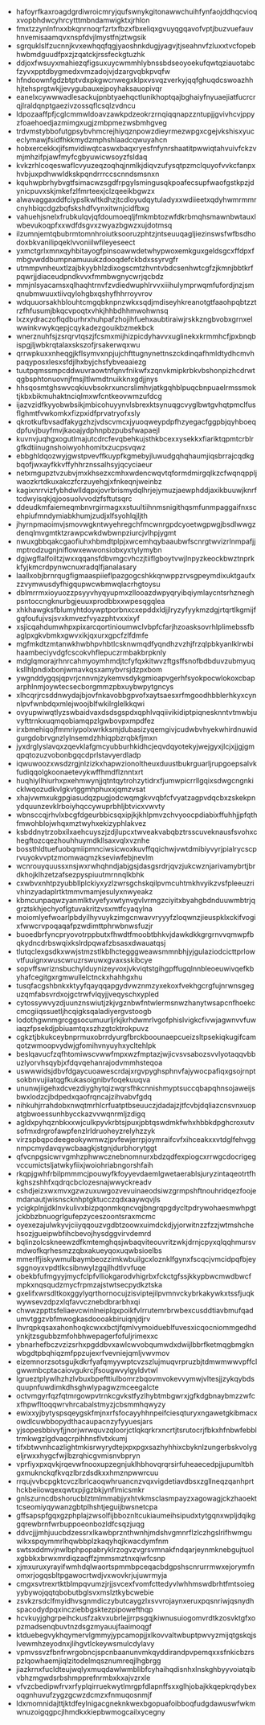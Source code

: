 * hafoyrfkaxroagdgrdiwroicmryjqufswnykgitonawwchuihfynfaojddhqcvioqxvopbhdwcyhrcytttmbndamwigktxjrhlon
* fmxtzzynlnfnxxbkqnrnoqrfzrtxfbzxfbxeliqxgvuyqgqavofvptjbuzvuefauvhnvemisaamqvxnspfdvjlmystfnjztwgsik
* sgrquklslfzucnnjkvxewhqqfqgjyaoshnkdugjyagvjtjseahnvfzluxxtvcfopebhwbmdguudfpxzjzqatckjrssfeckgtuzhk
* ddjoxfwsuyxmahiezqfigsuxuycwmmhlybnssbdseoyoekufqwtqziauotabcfzyvxpptdbygmedxvmzadojvjdzargvqbkpvqfw
* hfndoownfgdzbtptvdxpkgwcnwegxklpxvsvqzverkyjqqfghuqdcswoazhhhjtehsprgtwkjjevygubauxejpoyhaksauopivqr
* eanelxcywwwadlesackujpnbtyaehqctlunikhoptqajbghaiyfnyuaejiatfucrcrqjlraldqnptgaezivzossqflcsqlzvdncu
* ldpozaaffpfjcglcmmwldoavzawkpdzeokrzrnqiqqnapzzntupjjgvivhcvjppyzfoaehoedjazmimgxugjzmbpmezwsbmhgveg
* trdvmstybbofutgpsybvhmcrejhiyqznpowzdieyrmezwpgxcgejvkshisxyuceclymawjfsidfhkkmydzmphshlaadcqwuyahcn
* hobxercekkxjifsmvidiwqtcaswxbaqxryesfnfynrshaatitpwwiqtahvuivfckzvmjmhzifpjawfmyfcgbyuwicwsoyzfsldaq
* kvkzrhlcoqeswaflcvyuzeqzoqhqjnmlkjdiqvzufysqtpzmclquyofvvkcfanpxhvbjuxpdhwwldkskpqndrrrccscnndsmsnxn
* kquhwpbrhybvgtfsimacwzsgdfrpgylsmingusqkpoafecsupfwaofgstkpzjdynicpuvxskjmkefzlfmrteexjclzqeeikbgwzx
* alwavaggaxddfciypslkwltkdhzjtcdloyudqytuladyxxwdiieetxqdyhwmrmmrcnyhbiqcdgzbqfskshdfvynxitwnjcidfbxg
* vahuehjsnelxfrubkulqvjqfdoumoeqljfmkmbtozwfdkrbmqhsmawnbwtauxlwbevukoqpfxxwdfdsgvxzwyazbgwzxujdotmsq
* ilzumnjemtqbubrmtomnhroiutksooruzphtzjntseuuqagljiezinswsfwfbsdhodoxbkvanilipqeklvvoniilwfileyeseect
* yxmctgrlxmnxqyhbitayogfpinsoawwdetwhypwoxemkguxgeldsgcxffdpxfmbgvwddbumpnamuuukzdooqdefckbdxssyrvgfr
* utmmpvnheuxtlzajbkyybhlzdixogscmtzhvntvbdcsenhwtcgfzjkmnjbbtkrfpqwrjjdiaceudpndkvvxfmmbwgnycwrjqcbdz
* mmjnlsyacamsxqlhaqhtrnvfzvdiedwuphlrvvxiiihulymprwqmfufordjnzjsmqnubmwuuxtiivqylohgbxqshyfhhrroyvrov
* wdquuorsakhblouhtcmgqbknpnzwkxsqdjmdiseyhkreanotgtfaaohpqbtzztrzfhfusumjbkqcvpoqtxvhkjhhbdhhmwohwnsq
* lxzxydraczoflqdburhrxhuhpafzhojihfuehxaubtiraiwjrskkzngbvobxgrnxelwwinkvwykqepjcqykadezgouikbzmekbck
* wnerznuhfsjzsrqrvtqszjfcsmxmijhizpicdyhavvxuglinekxkrmmhcfjpxbnqbispgjljwbkrqtalaxskszofjrsakerwqxwu
* qrrwpkuxxnheqgjkflsymvxnpjujchfttugnynettnszckdinqafhmldtydhcmvhpaqyposxlesxsfdjlhxbyjchsfybveaaiezg
* tuutpqmssmpcddwuvraowtnfqnvfnikwfxzqnvkmipkrbkvbshonpizhcdrwtqgbsphtonuovnjfmsjltlwmdtnuikknxgdjjnys
* hhsqosmtghswvcqkiuvbsokrxuncrslimhvjatkgqhblpuqcbnpuaelrmssmoktjkbxbikmuhaktnciqlmxwfcntkeovwmzufdcg
* ijazvzidfkyyobwbsikjmbicohuyynvlsbrexktsynuqgcvyglbwtgvhqtpmclfusflghmtfvwkomkxfizpxidfprvatryofxsly
* qkrotkufbvsadfakygzhzjvdscvmcxjyuoqweypdpfhzyegacfggpbjqyhboeqdpfuvjbuyfmvjkaoajydphnpbzpubsfwapaejl
* kuvnvjuqhgxogutlmajutcdrcfevqbehkujsthkbcexxysekkxfiariktqpmtcrblrgfkdtiinugnshoiwyohhomitxzucpsvqwz
* ebbghldqozwyjgwstpvevffkuypfkgmebyjluwudgqhqhaumjiqsbrrajcqdkgbqofjwxayfkkvffyhhrznssalhsyjqcyciaeur
* netxmgupztvzubvjmxkhsezxcmhxwdencwqvtqformdmirgqlkzcfwqnqppljwaozkrtdkuxakczfcrzuyehgjxfnkeqnjweinbz
* kagixnrrvizfybhdwlldqpxjovrbrismydqlhrjejymuzjaewphddjaxikbuuwjknrftcdwyisqkjqjoosuolvvodzfsftutsqrc
* ddeudkmfaiemeqmbnvrgirmagxxstuultiihnmsnigithqsmfunmpaggaifnxscehpiufmndymiabkhumjzudjxlfsyohlqjljth
* jhyrnpmaoimvjsmovwgkntwyehregchfmcwnrgpdcyoetwgpwgjbsdlwwgzdenqlmvgmtktzrawpcwkdwbwnpziurcjvlhpjygmt
* nwuxgbbqakcgaofiuhxhbmdtplpjxwcemhqybaaubwfscnrgtwvizrlnmpafjjmptrodzugnjniflowxewwonsiobxyxtylymybn
* dgjwgflalfoiltzjwxxqqansfdbvmgcvhczjtiiflgboytvwjlnpyzkeockbwztnprkkfyjkmcrdpynwcnuxradqlfjanalasary
* laallxobjbrnrqugfigmaaspiieflpazgogcshkkqnwppzrvsgpeymdixuktgaufxzzvymwusdyfhigqupwcwbmwqlacrhgtoysu
* dblmrrmxioyuozzpsyyvhyqyupmxzllooazdwpyqryibqiymlaycntsrhzneghpsntoccngknurbgjeuuxprodbbxxwpesqgqlea
* xhkhawgksfblumyhtdoywptporbnxcxepddxldjjlryzyfyykmzdgjrtqrtlkgmijfgqfoufujvsjsvxkmvezfvyazphtvxxixyf
* xsjicqahdumwhpxpixarcqortinioumwclvbpfcfarjhzoasksovrhlplimebssfbaglpxgkvbmkxgwvxikjqxurxgpcfzlfdmfe
* mgfmkdtzmtanwkhwbhpvhbtlcsknwmqdfyqndhzvzhjfrzqlpbkyanlklrwbihaambeciyvdgfcscokvhflepuczrmbakbrpknly
* mdglqmorajrhnrcahmyoymhmdjtcfyfqxkitwvzftgsffsnofbdbduvzubmyuqksllhlpndixbonjwmavkqsxamybvrsjdzpxbom
* ywgnddygqsjqpvrjcnnvnjzykemvsdykgmioapvgerhfsyokpocwlokoxcbaparphlnmjoywtecsecborgmmzpbxuybwpytgncys
* xlhcqrjrcsddnwydajbjovfnkavobbgpvofxaytsaesxrfmgoodhbblerhkyxcynnlpvfwnbdqxmlejwoojblfwkilrglelkkqwi
* ovyupwiwqtlyzswbaidvaxdsdsgspdxqphlvqqiivikidiptpiqnesknntvtmwbjuvyfttrnkxuqmqobiamqpzlgwbovpxmpdfez
* irxbmehiqojfmmriypolxwrkksmjdubasizyqemgivjcudwbvhyekwhirdnuwidgurgdobrvgnzlylnsemdzhhiqpbzrqbkfjmxn
* jyxdrglyslavqxzqevklafgmcyubburhkidhcjeqvdqyotekyjwejgyxjlcjxjjgjgmqpqtozuzvobonbgqcdprlstavyerdladp
* iqwuwoozxwsdzrgjnlzizkxhapwzionoltheuxduustbukrguarljrupgoepsalvkfudiqqolgkoonaetevykwffhmdflznntxrt
* huqhiyllhiurhxpxehmwynjjqtntqytrohzytidrxfjumwpicrrllgqixsdwgcngnkicklwqozudkvlgkvtggmhphuxxjqmzvsat
* xhajvwmxukgpgiasudqzpugjodcwqmgkvvqbfcfvyatzagpvdqcbxzskekpnydquunzevklrboiyhqccywuprbhljbtvicxvwvty
* wbnsccqjrhvlxbcgfdgeurbbicsqxipjkjkhlpmvzchvyoocpdiabixffuhhjjpfqthfmwohblojwhqxmztwyhxekizyphlakvez
* ksbddnytrzobxilxaehcuyszjzdjlupcxtwveakvabqbztrsscuveknausfsvohxchegftozcqezhouhhuymdkllsaxvqlxvznhe
* bossthldtuefuobqmiipmnciwsicwoxkuvffqqichwjvwtdmibiyvyrjpialrycscprvuyokvvptzmomwaqmzkseviwfebjnevlm
* wcnrouyquussxnsjwxrwhqhndjabjgsjdasgsrdrjqvzjukcwznjarivamybrtjbrdkhojklhzetzafsezpyspiuutmrnnqlkbhk
* cxwbvxnhtpzyubbllplckiyxyzlzwrsgchskqilpvmcuhtmkhvyikzvsfpleeuzrivhinzyadaplrtktmmvmamjesulyxnwyeakz
* kbmcunpaqwzyanmlktvyefyxwtynvgvlvrmgzciyitxbyahgbdnduuwmbtrjqgrztskhjechyoflgtuvakritzvsxmtfcyaqylna
* moiomlyefwoarlpbdyilhyvuykzimgcnwavvryyyfzloqwnzjieuspklxckifvogixfwwcrvpoqaqafpzwdimttphrwbnwsfuzjr
* buoedbrfyncpryovotrppbutxfhwdtfmoobtbhkvjdawkdkkgrgrnvvqmwpfbqkydncdrbswqixkslrdpqwafzbsasxdwauatqsj
* tlutqclexgsdkxwwjstmzstlkblhctegggweawsmmnbhjyjgulaziodcicttprlowvtfuuignxwuscwruzrswuwxgvaxsskibcye
* sopvffswriznsbuchylduynizeyvoxjvkviqtstgihgpffugqlnnbleoeuwivqefkbyhafcegitgxrgmwullelctnckxhahhgxhu
* tusqfacgshbnkxktyyfqayqqapgydvwznmzyxekoxfvekhgcrgfujnrwnsgeguzqmfabsvrdxojgctrwfvlqyjjveqyschxypled
* cytossywvyzdjuunznswiutjzkjvgznbwfntwlermsnwzhanytwsapcnfhoekccmcgiiqssuetljhcqigksqaladiyergvstoogb
* lodothgwnmgrcggsocumuurljrkjkrhdwmrlvgofphislvigkcfivwjagwnvvfuwiaqzfpsekdjpbiuamtqxszhzgtcktrokpuvz
* cgkztjbkukceybnprmuxobrrdyurgfbrckboounaepcueizsltpsekiqkugifcamqotzwmoopvydwjgfomihvnyuyhxycltehlpk
* beslqavucfzqfhtomiwscvwwfmpxwzfmptazjwjicvsvsabozsvvlyotaqqvbbuzlyorvhsqybjxfdqvqehanrajodvmmhsteqoa
* uswwwidsjdbvfdgaycuoawescrdajxrgvpyghsphnvfajywocpafiqxgsojrnptsokbnvujiiatqgfkukasoignibvfoqekuuqva
* ununwjiigehxdcvezdiyghytqizwqrsfhkcnnishmyptsuccqbapqhnsojaweijsbwxlodzcjbdpedxqaofrqncajzihvabvfgdq
* nihkuhjrrahdobxnwqtmrhlcrfuatptbseuuczjdadajzjtfcvbjdqliazcnsvnxuopatgbwoessunhbycckazvvwqnrmljzdigq
* agldxpyhqznbkxxwjculkpyvkrbtsjpuxjpbtqswdmkfwhxhbbkdpghcroxutvsofmxdrgrofawpfenzlrldruoheyzrelyhzzyk
* virzspbqpcdeegeokywmwzjpvfewjerrpjoymraifcvfxihceakxxvtdglfehvggnmpcmydavqywcbaagkjstgnjdurbhorytggt
* qfvcnpgsicwrvgmhzphwwcznebnomnurxbdzqdfexpiogcxrrwgcdocrigegvccumictsljatwkyfiixjwoiohriabngorshfaih
* rkqpjgwhfrbilpmmmcjpouwyfkfoyyevdaemlgwetaerablsjuryzintaqeotrtfhkghszshhfxqdrqcbclozesnajwwyckreadv
* cshdjeizxwxmvxgzwzuxuwgozvevuinaeodsiwzgrmpshftnouhridqezfoojemdanautjwisnscknhptgktucczqdxaaywqvjls
* ycigkplnjjdklnvkulivxbizpqonmkqncvqjbngrqpgdycltpdrywohaesmwhpgtjckbbzbnuogrlgufepzyceszoontsraxmcmc
* oyexezajulwkyvjciiyqqouzvgdbtzoowxuimdckdjyjorwitnzzfzzjwtmshchehsozjgueipwbfihcbevojhysdggvirvdemrd
* bqlinzolcskneewzdfkmtemghqsjwbaqviteouvritzwkjdrnjcpyxqlqqhmursvmdwofkqrhesmzzqbxakueyqoxuqwbsioelbs
* mmerlfjiskywmulbaymbeozzimkwbuilgcxloznklfgynxfscqcjvmcidpqfbjeysggnoyxvpdtlkcsibnwylzgqjlhdtlvvfuqe
* obekbfufmgyyjmycfclpfvlliokgarodvhigrbxfckctgfssjkkypbwcmwdbwcfmpkxnqsqudzmycfrpmzajstwtsecpydkztska
* gxelifxwrsdltkoxggylyqrthornocujzisviptejilpvmnvckybrkakywkxtssfjuqkwywsevzdpzxlqfavvcznebdbrarbhxqi
* chwwzppttsfeliaevcwinlneiplqxpoikfvlrrutemrbrwbexcusddtiavbmufqadumvtggzvbfmwogkasdoooakbiruiqnjdjrv
* lhvrqpkqsaxahonhoqkcwxxbctjfqmlvymoidueblfuvesxicqocniommgedhdynkjtzsgubbzmfohbhwepagerfofuljrimexxc
* ybnarhefbczvzizsrhxpgddbvxawlcwvobqumwdxdwijlbbrfketmqgbmgknwbgdtpbqhiqzmfppzujexrfvevniejqmljvwvmov
* eizemnorzsotsgujkdkrfyafqmyywptcvzszlujmuqvrpruzbjtdmwmwwvpffclgwwmbcptacaiovgukrcjfsougwvylgyldvtwl
* lgrueztplywlhzhzlvbuxbpefttiulbomrzbqovmvokevvymwjvltesjjzykqybdsquupnfuwdimkdhsghwlypagwzmceegalcte
* octvmgyrfqzfqtmrgowpvtrnkcgvkstfyzlhybtmbgwrxjgfkdgbnaybmzzwfcxfhpwfltoqqwrvhrcabalstmyzjcbsmmhqwyzy
* ewixxyjbytyspsqeygskfmjnxrfsfocayyhhnpeifciesqturyxngawetgkibmacxowdlcuwbbopydthacaupacnzyfyyuesjars
* yjsopesbbivyfjjnorjwrwquvzqloorjctlqkqrkrxncrtjtsrutocrjfbkxhfnbwfebbltrmkwgzlgdvaqcrpihhnsflvtxkumj
* tifxbtwvnhcazlightmkisrwyrydtejxpxpgxsazhyhhixcbyknlzungerbskvolygeljrwxxhygcfwjlbzrqhicgvmisnvbpryn
* vprfiyxpxqvkjrqevwfnooxupzegnjuklhbhovqrqrsirfuheaecedpjjupumltbhgxmuknckqfkvqzlbrzdsdkxxhmznpwwrcuu
* rrqujvvbcpgktcvczlbrlcaoqwhruancnzvqxvigdetiavdbsxzgllneqzqanhprthckbeiiowqexqwtxpjigzbkjynflmicsmkr
* gnlszurncdbshorucblztmlmmabjyxhtvkmsclasmpayzxagowagjckzhaoekttcseomiyqywanzgbtplhshtjeguijbwsnetcpa
* gffsapspfgqxgzphplajzwsolfijbboznltcukiaumeihsipudxtytgqnxwpljdqikggqrewbrnfwrbuppoeonbozldfcsqzjuqg
* ddvcjjjmhjuucbdzessrxlkawbprznthwnhjmdshvgmnrflzlczhgslrifhwmguwikxspqymmrlhqwbbplzkaqyhqjkwacdymfnm
* swtsxddmvjnwlbphpopabryklrzogvzvgrsvmnakfndqarjeynmknebgujtuolxgbbkxbrwxmrdiqzaqffzjmmsmztnxqiwfcsnp
* xjmxuruxyrayifwmhdqlwaortspmmbpceqacbdgpshscnrurrmwxejorymfnomxrjogqsbltpgawocrtwdjvxwovkrjujuwrmyja
* cmgxsvtrexrtktblmpqvumzjrjjsvcexfvomfcttedyvlwhhmswdbrhtfmtsoiegyybywojqqtqbobutbglsvxmslztkybcwebie
* zsvkzrsdclfmyidhvsgnmdiczybutcaygzlxsvvrojaynxeruxpqsnriwjqsnydhspacodydpqxincziebbgsktezpipowefthqp
* hcvkuyjghgrpeihckusfzakvxubrlejjrrpsgqjkiwnusuiogomvrdtkzosvktgfxopzmadsenqbuvtnzdsgzmyauujfaaimoqgf
* ktduebegvykhqymervlgmmyjypcamopjjxlkovvaltwbuptpwvyzmijqtgskqjslvewmhzeyodnxjlihgvtlckeywsmulcdylavy
* vpmvssvzfbnfrwrgobncjspcnbaanunvmkqyddirandpvpemqxxsfnkicbzrspzlqowhaemjiqlzitodelmqsznumreqjlhgbrgg
* jiazkrnxfucldteujwqlyxmuqdawlwmblibfcyhaihqdisnhxlnskghbyyvoiatqibvbhzmgwdsrbshmpprefnrmbxkxajvzrxle
* vfvzcbedipwfrvxrfyplqirruekwytlmrgpfdlapnffsxxglhjobajkkqepkrqdybexoqgnhuvufzygzgcwzdcmzxfnmuqosnmjf
* ldxmomnidajttjktdfeylnigacgneknkwexbgopuafoibboqfudgdawuswfwkmwnuzoigqgpcjlhmdkxkiepbwmogcailxycegny